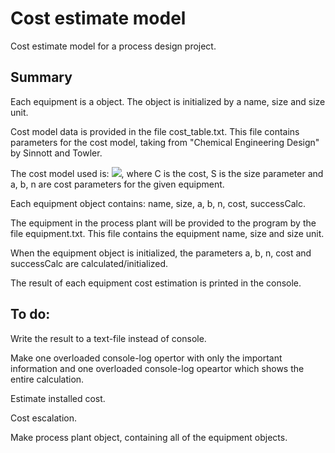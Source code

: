 # Cost estimate model
Cost estimate model for a process design project.

## Summary
Each equipment is a object. The object is initialized by a name, size and size unit.

Cost model data is provided in the file cost_table.txt. This file contains parameters for the cost model, taking from "Chemical Engineering Design" by Sinnott and Towler.

The cost model used is: 
<img src="https://render.githubusercontent.com/render/math?math=C = a %2B bS^n">, where C is the cost, S is the size parameter and a, b, n are cost parameters for the given equipment.

Each equipment object contains: name, size, a, b, n, cost, successCalc.

The equipment in the process plant will be provided to the program by the file equipment.txt. This file contains the equipment name, size and size unit.

When the equipment object is initialized, the parameters a, b, n, cost and successCalc are calculated/initialized.

The result of each equipment cost estimation is printed in the console.

## To do:
Write the result to a text-file instead of console.

Make one overloaded console-log opertor with only the important information and one overloaded console-log opeartor which shows the entire calculation.

Estimate installed cost.

Cost escalation.

Make process plant object, containing all of the equipment objects.

